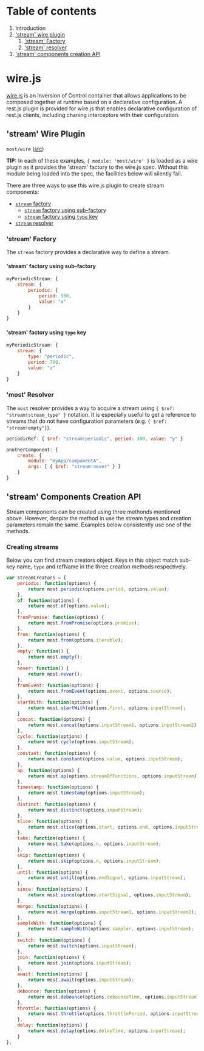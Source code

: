 # Table of contents

1. Introduction
1. ['stream' wire plugin](#module-most-wire)
	1. ['stream' Factory](#wire-stream-factory)
	1. ['stream' resolver](#wire-stream-resolver)
1. ['stream' components creation API](#stream-components-creation-api)

# wire.js

[wire.js](https://github.com/cujojs/wire/) is an Inversion of Control container that allows applications to be composed together at runtime based on a declarative configuration. A rest.js plugin is provided for wire.js that enables declarative configuration of rest.js clients, including chaning interceptors with their configuration.

<a name="module-most-wire"></a>
## 'stream' Wire Plugin

`most/wire` ([src](../wire.js))

**TIP:** In each of these examples, `{ module: 'most/wire' }` is loaded as a wire plugin as it provides the 'stream' factory to the wire.js spec.  Without this module being loaded into the spec, the facilities below will silently fail.

There are three ways to use this wire.js plugin to create stream components:

* [`stream` factory](#wire-stream-factory)
	* [`stream` factory using sub-factory](#wire-stream-factory-subfactory)
	* [`stream` factory using `type` key](#wire-stream-factory-type)
* [`stream` resolver](#wire-stream-resolver)

<a name="wire-stream-factory"></a>
### 'stream' Factory

The `stream` factory provides a declarative way to define a stream.

<a name="wire-stream-factory-subfactory"></a>
#### 'stream' factory using sub-factory

```js
myPeriodicStream: {
	stream: {
		periodic: {
			period: 500,
			value: "x"
		}
	}
}
```

<a name="wire-stream-factory-type"></a>
#### 'stream' factory using `type` key

```js
myPeriodicStream: {
	stream: {
		type: "periodic",
		period: 700,
		value: "z"
	}
}
```

<a name="wire-stream-resolver"></a>
### 'most' Resolver

The `most` resolver provides a way to acquire a stream using `{ $ref: "stream!stream_type" }` notation. It is especially useful to get a reference to streams that do not have configuration parameters (e.g. `{ $ref: "stream!empty"}`).

```js
periodicRef: { $ref: "stream!periodic", period: 300, value: "y" }

anotherComponent: {
	create: {
		module: "myApp/componentA",
		args: [ { $ref: "stream!never" } ]
	}
}
```

<a name="stream-components-creation-api"></a>
## 'stream' Components Creation API

Stream components can be created using three methonds mentioned above.  However, despite the method in use the stream types and creation parameters remain the same.  Examples below consistently use one of the methods.

### Creating streams

Below you can find stream creators object.  Keys in this object match sub-key name, `type` and refName in the three creation methods respectively.

```js
var streamCreators = {
	periodic: function(options) {
		return most.periodic(options.period, options.value);
	},
	of: function(options) {
		return most.of(options.value);
	},
	fromPromise: function(options) {
		return most.fromPromise(options.promise);
	},
	from: function(options) {
		return most.from(options.iterable);
	},
	empty: function() {
		return most.empty();
	},
	never: function() {
		return most.never();
	},
	fromEvent: function(options) {
	    return most.fromEvent(options.event, options.source);
	},
	startWith: function(options) {
	    return most.startWith(options.first, options.inputStream);
	}
	concat: function(options) {
	    return most.concat(options.inputStream1, options.inputStream2);
	},
	cycle: function(options) {
	    return most.cycle(options.inputStream);
	},
	constant: function(options) {
		return most.constant(options.value, options.inputStream);
	},
	ap: function(options) {
		return most.ap(options.streamOfFunctions, options.inputStream);
	},
	timestamp: function(options) {
		return most.timestamp(options.inputStream);
	},
	distinct: function(options) {
		return most.distinct(options.inputStream);
	},
	slice: function(options) {
		return most.slice(options.start, options.end, options.inputStream);
	},
	take: function(options) {
		return most.take(options.n, options.inputStream);
	},
	skip: function(options) {
		return most.skip(options.n, options.inputStream);
	},
	until: function(options) {
		return most.until(options.endSignal, options.inputStream);
	},
	since: function(options) {
		return most.since(options.startSignal, options.inputStream);
	},
	merge: function(options) {
		return most.merge(options.inputStream1, options.inputStream2);
	},
	sampleWith: function(options) {
		return most.sampleWith(options.sampler, options.inputStream);
	},
	switch: function(options) {
		return most.switch(options.inputStream);
	},
	join: function(options) {
		return most.join(options.inputStream);
	},
	await: function(options) {
		return most.await(options.inputStream);
	},
	debounce: function(options) {
		return most.debounce(options.debounceTime, options.inputStream);
	},
	throttle: function(options) {
		return most.throttle(options.throttlePeriod, options.inputStream);
	},
	delay: function(options) {
		return most.delay(options.delayTime, options.inputStream);
	}
};
``` 
